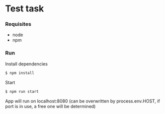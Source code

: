 # Test task

### Requisites
- node
- npm

### Run
Install dependencies
``` bash
$ npm install
```
Start
``` bash
$ npm run start
```
App will run on localhost:8080 
(can be overwritten by process.env.HOST, if port is in use, a free one will be determined)
